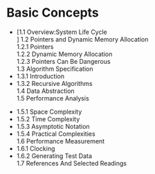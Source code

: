 # Basic Concepts
- [1.1 Overview:System Life Cycle<br/>]
1.2 Pointers and Dynamic Memory Allocation<br/>
  1.2.1 Pointers<br/>
  1.2.2 Dynamic Memory Allocation<br/>
  1.2.3 Pointers Can Be Dangerous<br/>
1.3 Algorithm Specification<br/>
- 1.3.1 Introduction<br/>
-	1.3.2 Recursive Algorithms<br/>
1.4 Data Abstraction<br/>
1.5 Performance Analysis<br/>
*	1.5.1 Space Complexity<br/>
*	1.5.2 Time Complexity<br/>
*	1.5.3 Asymptotic Notation<br/>
*	1.5.4 Practical Complexities<br/>
1.6 Performance Measurement<br/>
*	1.6.1 Clocking<br/>
*	1.6.2 Generating Test Data<br/>
1.7 References And Selected Readings<br/>
